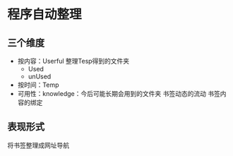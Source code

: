 # 程序自动整理

## 三个维度
+ 按内容：Userful 整理Tesp得到的文件夹
  - Used
  - unUsed
+ 按时间：Temp
+ 可用性：knowledge：今后可能长期会用到的文件夹
书签动态的流动
书签内容的绑定

## 表现形式
将书签整理成网址导航
